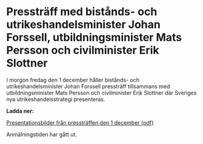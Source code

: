 # Pressträff med bistånds- och utrikeshandelsminister Johan Forssell, utbildningsminister Mats Persson och civilminister Erik Slottner

I morgon fredag den 1 december håller bistånds- och utrikeshandelsminister Johan Forssell pressträff tillsammans med utbildningsminister Mats Persson och civilminister Erik Slottner där Sveriges nya utrikeshandelsstrategi presenteras.

**Ladda ner:**

[Presentationsbilder från pressträffen den 1 december (pdf)](/contentassets/1ccbaea808284d578ed8cf59cfce2138/presentationsbilder-fran-presstraffen-om-utrikeshandelsstrategin-pdf/)

Anmälningstiden har gått ut.
